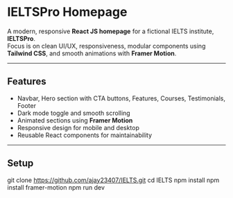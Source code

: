 # IELTSPro Homepage

A modern, responsive **React JS homepage** for a fictional IELTS institute, **IELTSPro**.  
Focus is on clean UI/UX, responsiveness, modular components using **Tailwind CSS**, and smooth animations with **Framer Motion**.

---

## **Features**
- Navbar, Hero section with CTA buttons, Features, Courses, Testimonials, Footer
- Dark mode toggle and smooth scrolling
- Animated sections using **Framer Motion**
- Responsive design for mobile and desktop
- Reusable React components for maintainability

---

## **Setup**
git clone https://github.com/ajay23407/IELTS.git
cd IELTS
npm install
npm install framer-motion
npm run dev

